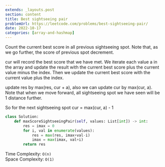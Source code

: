 ```yaml
---
extends: _layouts.post
section: content
title: Best sightseeing pair
problemUrl: https://leetcode.com/problems/best-sightseeing-pair/
date: 2022-10-17
categories: [array-and-hashmap]
---
```


Count the current best score in all previous sightseeing spot. Note that, as we go further, the score of previous spot decrement.

cur will record the best score that we have met. We iterate each value a in the array and update the result with the current best score plus the current value minus the index. Then we update the current best score with the current value plus the index.

update res by max(res, cur + a), also we can update cur by max(cur, a). Note that when we move forward, all sightseeing spot we have seen will be 1 distance further.

So for the next sightseeing spot cur = max(cur, a) - 1

```python
class Solution:
    def maxScoreSightseeingPair(self, values: List[int]) -> int:
        res = imax = 0
        for i, val in enumerate(values):
            res = max(res, imax+val-i)
            imax = max(imax, val+i)
        return res
```

Time Complexity: `O(n)` <br/>
Space Complexity: `O(1)`